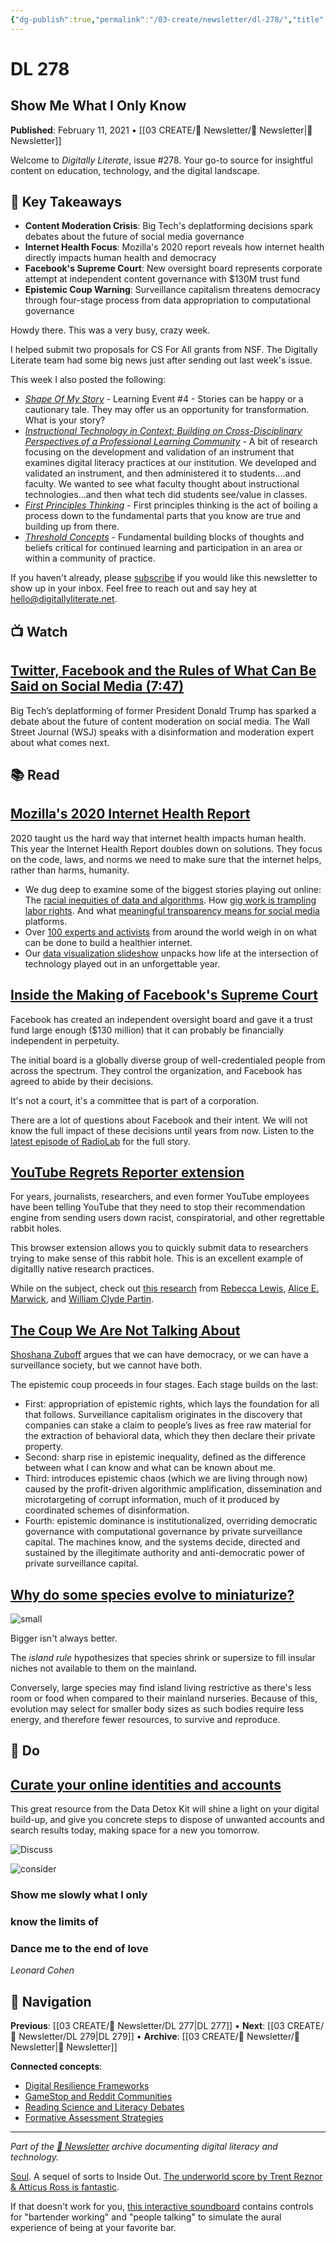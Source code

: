 ```yaml
---
{"dg-publish":true,"permalink":"/03-create/newsletter/dl-278/","title":"Show Me What I Only Know","tags":["content-moderation","internet-health","surveillance-capitalism","mozilla","facebook-oversight","twitter-moderation","epistemic-coup"],"created":"2021-02-11","updated":"2025-01-29"}
---
```



# DL 278
## Show Me What I Only Know

**Published**: February 11, 2021 • [[03 CREATE/📧 Newsletter/📧 Newsletter\|📧 Newsletter]]

Welcome to *Digitally Literate*, issue #278. Your go-to source for insightful content on education, technology, and the digital landscape.

## 🔖 Key Takeaways
- **Content Moderation Crisis**: Big Tech's deplatforming decisions spark debates about the future of social media governance
- **Internet Health Focus**: Mozilla's 2020 report reveals how internet health directly impacts human health and democracy
- **Facebook's Supreme Court**: New oversight board represents corporate attempt at independent content governance with $130M trust fund
- **Epistemic Coup Warning**: Surveillance capitalism threatens democracy through four-stage process from data appropriation to computational governance

Howdy there. This was a very busy, crazy week. 

I helped submit two proposals for CS For All grants from NSF. The Digitally Literate team had some big news just after sending out last week's issue.  

This week I also posted the following:

- *[Shape Of My Story](https://walkmy.world/start-walking/walk2021/le4/)* \- Learning Event #4 - Stories can be happy or a cautionary tale. They may offer us an opportunity for transformation. What is your story?
- *[Instructional Technology in Context: Building on Cross-Disciplinary Perspectives of a Professional Learning Community](https://link.springer.com/article/10.1007/s11528-021-00586-9)* \- A bit of research focusing on the development and validation of an instrument that examines digital literacy practices at our institution. We developed and validated an instrument, and then administered it to students....and faculty. We wanted to see what faculty thought about instructional technologies...and then what tech did students see/value in classes. 
- *[First Principles Thinking](https://wiobyrne.com/first-principles-thinking/)* \- First principles thinking is the act of boiling a process down to the fundamental parts that you know are true and building up from there. 
- *[Threshold Concepts](https://wiobyrne.com/threshold-concepts/)* \- Fundamental building blocks of thoughts and beliefs critical for continued learning and participation in an area or within a community of practice.

If you haven't already, please [subscribe](https://digitallyliterate.net/subscribe/) if you would like this newsletter to show up in your inbox. Feel free to reach out and say hey at [hello@digitallyliterate.net](mailto:hello@digitallyliterate.net).

## 📺 Watch

## [Twitter, Facebook and the Rules of What Can Be Said on Social Media (7:47)](https://www.youtube.com/watch?v=uF0v_v4G-Vk&t=21s)

Big Tech’s deplatforming of former President Donald Trump has sparked a debate about the future of content moderation on social media. The Wall Street Journal (WSJ) speaks with a disinformation and moderation expert about what comes next.

## 📚 Read

## [Mozilla's 2020 Internet Health Report](https://2020.internethealthreport.org/)

2020 taught us the hard way that internet health impacts human health. This year the Internet Health Report doubles down on solutions. They focus on the code, laws, and norms we need to make sure that the internet helps, rather than harms, humanity.

- We dug deep to examine some of the biggest stories playing out online: The [racial inequities of data and algorithms](https://2020.internethealthreport.org/spotlights/racial-justice-decode-the-default/). How [gig work is trampling labor rights](https://2020.internethealthreport.org/spotlights/labor-rights-unlock-data-power/). And what [meaningful transparency means for social media](https://2020.internethealthreport.org/spotlights/transparency-real-change-how/) platforms.
- Over [100 experts and activists](https://2020.internethealthreport.org/#stories/#stories) from around the world weigh in on what can be done to build a healthier internet.
- Our [data visualization slideshow](https://2020.internethealthreport.org/slideshow-internet-health/#1) unpacks how life at the intersection of technology played out in an unforgettable year.


## [Inside the Making of Facebook's Supreme Court](https://www.newyorker.com/tech/annals-of-technology/inside-the-making-of-facebooks-supreme-court)

Facebook has created an independent oversight board and gave it a trust fund large enough ($130 million) that it can probably be financially independent in perpetuity.

The initial board is a globally diverse group of well-credentialed people from across the spectrum. They control the organization, and Facebook has agreed to abide by their decisions.

It's not a court, it's a committee that is part of a corporation. 

There are a lot of questions about Facebook and their intent. We will not know the full impact of these decisions until years from now. Listen to the [latest episode of RadioLab](https://www.wnycstudios.org/podcasts/radiolab/articles/facebooks-supreme-court) for the full story.

## [YouTube Regrets Reporter extension](https://foundation.mozilla.org/en/campaigns/regrets-reporter/)

For years, journalists, researchers, and even former YouTube employees have been telling YouTube that they need to stop their recommendation engine from sending users down racist, conspiratorial, and other regrettable rabbit holes.

This browser extension allows you to quickly submit data to researchers trying to make sense of this rabbit hole. This is an excellent example of digitallly native research practices.

While on the subject, check out [this research](https://journals.sagepub.com/eprint/XDTZK8YWIHD4XSNHQEQS/full) from [Rebecca Lewis](https://beccalew.org/), [Alice E. Marwick](http://www.tiara.org/), and [William Clyde Partin](https://willpartin.com/).


## [The Coup We Are Not Talking About](https://www.nytimes.com/2021-01-29/opinion/sunday/facebook-surveillance-society-technology.html)

[Shoshana Zuboff](https://shoshanazuboff.com/book/) argues that we can have democracy, or we can have a surveillance society, but we cannot have both. 

The epistemic coup proceeds in four stages. Each stage builds on the last:
- First: appropriation of epistemic rights, which lays the foundation for all that follows. Surveillance capitalism originates in the discovery that companies can stake a claim to people’s lives as free raw material for the extraction of behavioral data, which they then declare their private property.
- Second: sharp rise in epistemic inequality, defined as the difference between what I can know and what can be known about me. 
- Third: introduces epistemic chaos (which we are living through now) caused by the profit-driven algorithmic amplification, dissemination and microtargeting of corrupt information, much of it produced by coordinated schemes of disinformation.
-  Fourth: epistemic dominance is institutionalized, overriding democratic governance with computational governance by private surveillance capital. The machines know, and the systems decide, directed and sustained by the illegitimate authority and anti-democratic power of private surveillance capital.   


## [Why do some species evolve to miniaturize?](https://bigthink.com/surprising-science/the-island-rule)

![small](https://assets.rebelmouse.io/eyJhbGciOiJIUzI1NiIsInR5cCI6IkpXVCJ9.eyJpbWFnZSI6Imh0dHBzOi8vYXNzZXRzLnJibC5tcy8yNTYzNTYyOC9vcmlnaW4uanBnIiwiZXhwaXJlc19hdCI6MTY2MTU1NzA0Mn0.uxxwxOYTCVUdB48B6KcY3ZeqPzPfl79Zgh28m6Q8sLc/img.jpg?width=1245&quality=85&coordinates=0%2C53%2C0%2C54&height=700)

Bigger isn't always better. 

The *island rule* hypothesizes that species shrink or supersize to fill insular niches not available to them on the mainland. 

Conversely, large species may find island living restrictive as there's less room or food when compared to their mainland nurseries. Because of this, evolution may select for smaller body sizes as such bodies require less energy, and therefore fewer resources, to survive and reproduce. 

## 🔨 Do

## [Curate your online identities and accounts](https://datadetoxkit.org/en/privacy/search/)

This great resource from the Data Detox Kit will shine a light on your digital build-up, and give you concrete steps to dispose of unwanted accounts and search results today, making space for a new you tomorrow.

![Discuss](https://digitallyliterate.net/wp-content/uploads/2021/01/DISCUSS.png)

![consider](https://live.staticflickr.com/65535/50939453667_aa0fb78304_o.jpg)

### Show me slowly what I only
### know the limits of
### Dance me to the end of love

*Leonard Cohen*

## 🔗 Navigation

**Previous**: [[03 CREATE/📧 Newsletter/DL 277\|DL 277]] • **Next**: [[03 CREATE/📧 Newsletter/DL 279\|DL 279]] • **Archive**: [[03 CREATE/📧 Newsletter/📧 Newsletter\|📧 Newsletter]]

**Connected concepts**:

- [Digital Resilience Frameworks](app://obsidian.md/Digital%20Resilience%20Frameworks)
- [GameStop and Reddit Communities](app://obsidian.md/GameStop%20and%20Reddit%20Communities)
- [Reading Science and Literacy Debates](app://obsidian.md/Reading%20Science%20and%20Literacy%20Debates)
- [Formative Assessment Strategies](app://obsidian.md/Formative%20Assessment%20Strategies)

---

_Part of the [📧 Newsletter](app://obsidian.md/%F0%9F%93%A7%20Newsletter) archive documenting digital literacy and technology._

[Soul](https://www.disneyplus.com/movies/soul/77zlWrb9vRYp). A sequel of sorts to Inside Out. [The underworld score by Trent Reznor & Atticus Ross is fantastic](https://open.spotify.com/playlist/6pZ7NmRKIvb3oyFZ78KE3Q?nd=1).

If that doesn't work for you, [this interactive soundboard](http://www.imissmybar.com/) contains controls for "bartender working" and "people talking" to simulate the aural experience of being at your favorite bar.

